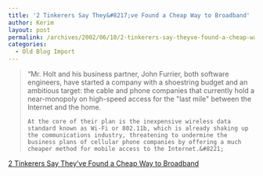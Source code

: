 ```yaml
---
title: '2 Tinkerers Say They&#8217;ve Found a Cheap Way to Broadband'
author: Kerim
layout: post
permalink: /archives/2002/06/10/2-tinkerers-say-theyve-found-a-cheap-way-to-broadband/
categories:
  - Old Blog Import
---
```


>   &#8220;Mr. Holt and his business partner, John Furrier, both software engineers, have started a company with a shoestring budget and an ambitious target: the cable and phone companies that currently hold a near-monopoly on high-speed access for the "last mile" between the Internet and the home. 
>   
>   
>     At the core of their plan is the inexpensive wireless data standard known as Wi-Fi or 802.11b, which is already shaking up the communications industry, threatening to undermine the business plans of cellular phone companies by offering a much cheaper method for mobile access to the Internet.&#8221;
>   


<a href="http://www.nytimes.com/2002/06/10/technology/10WIRE.html" onclick="_gaq.push(['_trackEvent', 'outbound-article', 'http://www.nytimes.com/2002/06/10/technology/10WIRE.html', '2 Tinkerers Say They&#8217;ve Found a Cheap Way to Broadband']);" >2 Tinkerers Say They&#8217;ve Found a Cheap Way to Broadband</a>


